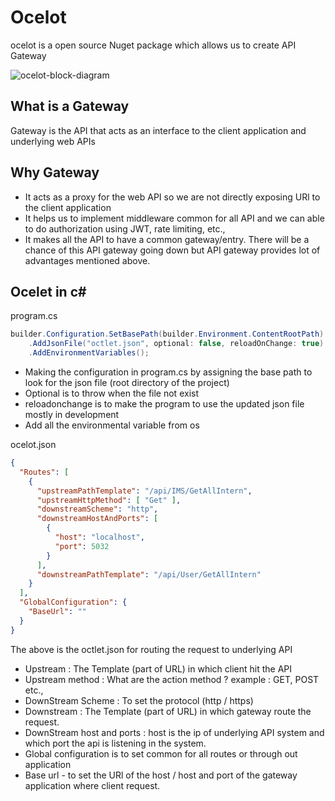 # Ocelot
ocelot is a open source Nuget package which allows us to create API Gateway 

![ocelot-block-diagram](https://github.com/mathanraj0601/CSharp/assets/98396468/f8b1f834-058d-4cfa-91fd-fb2e9e41cee6)


## What is a  Gateway

Gateway is the API that acts as an interface to the client application and underlying web APIs 

## Why Gateway

- It acts as a proxy for the web API so we are not directly exposing URl to the client application
- It helps us to implement middleware common for all API and we can able to do authorization using JWT, rate limiting, etc.,
- It makes all the API to have a common gateway/entry. There will be a chance of this API gateway going down but API gateway provides lot of advantages mentioned above.

## Ocelet in c#

program.cs
```csharp
builder.Configuration.SetBasePath(builder.Environment.ContentRootPath)
    .AddJsonFile("octlet.json", optional: false, reloadOnChange: true)
    .AddEnvironmentVariables();

```
- Making the configuration in program.cs by assigning the base path to look for the json file (root directory of the project)
- Optional is to throw when the file not exist
- reloadonchange is to make the program to use the updated json file mostly in development
- Add all the environmental variable from os

ocelot.json

```json
{
  "Routes": [
    {
      "upstreamPathTemplate": "/api/IMS/GetAllIntern",
      "upstreamHttpMethod": [ "Get" ],
      "downstreamScheme": "http",
      "downstreamHostAndPorts": [
        {
          "host": "localhost",
          "port": 5032
        }
      ],
      "downstreamPathTemplate": "/api/User/GetAllIntern"
    }
  ],
  "GlobalConfiguration": {
    "BaseUrl": ""
  }
}


```
The above is the octlet.json for routing the request to underlying API

- Upstream : The Template (part of URL) in which client  hit the API
- Upstream method : What are the action method ? example : GET, POST etc.,
- DownStream Scheme : To set the protocol (http / https)  
- Downstream : The Template (part of URL) in which gateway  route the request.
- DownStream host and ports : host is the ip of underlying API system and which port the api is listening in the system.
- Global configuration is to set common for all routes or through out application
- Base url - to set the URl of the host / host and port of the gateway application where client request.
